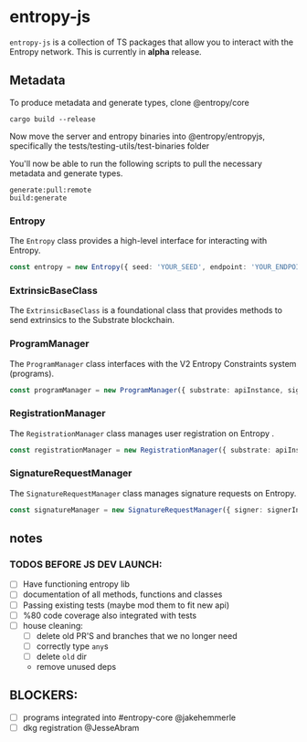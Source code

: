 # entropy-js

`entropy-js` is a collection of TS packages that allow you to interact with the Entropy network. This is currently in **alpha** release.


## Metadata 

To produce metadata and generate types, clone @entropy/core 

```
cargo build --release 
```

Now move the server and entropy binaries into @entropy/entropyjs, specifically the tests/testing-utils/test-binaries folder 

You'll now be able to run the following scripts to pull the necessary metadata and generate types. 

```
generate:pull:remote
build:generate
```

### Entropy

The `Entropy` class provides a high-level interface for interacting with Entropy.

```typescript
const entropy = new Entropy({ seed: 'YOUR_SEED', endpoint: 'YOUR_ENDPOINT' });
```

### ExtrinsicBaseClass

The `ExtrinsicBaseClass` is a foundational class that provides methods to send extrinsics to the Substrate blockchain.


### ProgramManager

The `ProgramManager` class interfaces with the V2 Entropy Constraints system (programs).

```typescript
const programManager = new ProgramManager({ substrate: apiInstance, signer: signerInstance });
```

### RegistrationManager

The `RegistrationManager` class manages user registration on Entropy .

```typescript
const registrationManager = new RegistrationManager({ substrate: apiInstance, signer: signerInstance });
```

### SignatureRequestManager

The `SignatureRequestManager` class manages signature requests on Entropy.

```typescript
const signatureManager = new SignatureRequestManager({ signer: signerInstance, substrate: apiInstance, adapters: yourAdapters, crypto: CryptoLib });
```


## notes


### TODOS BEFORE JS DEV LAUNCH:

- [ ] Have functioning entropy lib
- [ ] documentation of all methods, functions and classes
- [ ] Passing existing tests (maybe mod them to fit new api)
- [ ] %80 code coverage also integrated with tests
- [ ] house cleaning:
  - [ ] delete old PR'S and branches that we no longer need
  - [ ] correctly type `any`s
  - [ ] delete `old` dir
  - remove unused deps

## BLOCKERS:
  - [ ] programs integrated into #entropy-core @jakehemmerle
  - [ ] dkg registration @JesseAbram
